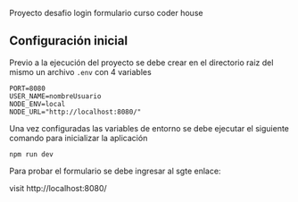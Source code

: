 Proyecto desafio login formulario curso coder house

## Configuración inicial

Previo a la ejecución del proyecto se debe crear en el directorio raiz del mismo un archivo `.env` con 4 variables 
```
PORT=8080
USER_NAME=nombreUsuario
NODE_ENV=local
NODE_URL="http://localhost:8080/"
```
Una vez configuradas las variables de entorno se debe ejecutar el siguiente comando para inicializar la aplicación

```
npm run dev
```
Para probar el formulario se debe ingresar al sgte enlace:

visit http://localhost:8080/

